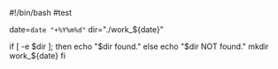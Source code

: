 #!/bin/bash
#test

date=`date "+%Y%m%d"`
dir="./work_${date}"

if [ -e $dir ]; then
    echo "$dir found."
else
    echo "$dir NOT found."
    mkdir work_${date}
fi

